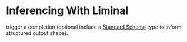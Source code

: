 # Inferencing With Liminal

trigger a completion (optional include a
[Standard Schema](https://standardschema.dev/) type to inform structured output
shape).
